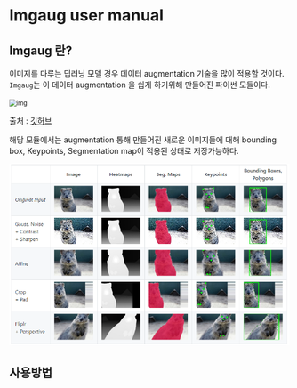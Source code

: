 # Imgaug user manual

## Imgaug 란?

이미지를 다루는 딥러닝 모델 경우 데이터 augmentation 기술을 많이 적용할 것이다. `Imgaug`는 이 데이터 augmentation 을 쉽게 하기위해 만들어진 파이썬 모듈이다.

<img src="https://raw.githubusercontent.com/aleju/imgaug-doc/master/readme_images/examples_grid.jpg?raw=true" alt="img" style="zoom:80%;" />

출처 : [깃허브](https://github.com/aleju/imgaug)

해당 모듈에서는 augmentation 통해 만들어진 새로운 이미지들에 대해 bounding box, Keypoints, Segmentation map이 적용된 상태로 저장가능하다. 

<img src="images/Imgaug_manual/image-20200423212358836.png" alt="image-20200423212358836" style="zoom:80%;" />



## 사용방법

